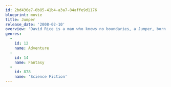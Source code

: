 ```yaml
---
id: 2bd436e7-0b85-41b4-a3a7-84affe9d1176
blueprint: movie
title: Jumper
release_date: '2008-02-10'
overview: 'David Rice is a man who knows no boundaries, a Jumper, born with the uncanny ability to teleport instantly to anywhere on Earth. When he discovers others like himself, David is thrust into a dangerous and bloodthirsty war while being hunted by a sinister and determined group of zealots who have sworn to destroy all Jumpers. Now, David’s extraordinary gift may be his only hope for survival!'
genres:
  -
    id: 12
    name: Adventure
  -
    id: 14
    name: Fantasy
  -
    id: 878
    name: 'Science Fiction'
---
```

